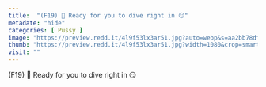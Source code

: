 ```yaml
---
title:  "(F19) 🌸 Ready for you to dive right in 😏"
metadate: "hide"
categories: [ Pussy ]
image: "https://preview.redd.it/4l9f53lx3ar51.jpg?auto=webp&s=aa2bb78df18e44da8559bbcc7429c7606c3f78ca"
thumb: "https://preview.redd.it/4l9f53lx3ar51.jpg?width=1080&crop=smart&auto=webp&s=7d49417bd743fcffa730c3a5518e439baeb7a80d"
visit: ""
---
```

(F19) 🌸 Ready for you to dive right in 😏
